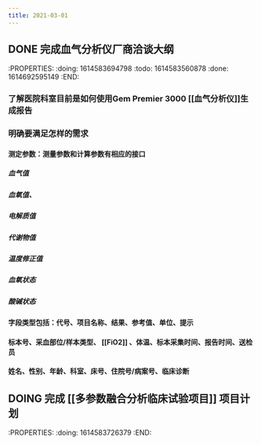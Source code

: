 ```yaml
---
title: 2021-03-01
---
```


## DONE 完成血气分析仪厂商洽谈大纲
:PROPERTIES:
:doing: 1614583694798
:todo: 1614583560878
:done: 1614692595149
:END:
### 了解医院科室目前是如何使用Gem Premier 3000 [[血气分析仪]]生成报告
### 明确要满足怎样的需求
#### 测定参数：测量参数和计算参数有相应的接口
##### 血气值
##### 血氧值、
##### 电解质值
##### 代谢物值
##### 温度修正值
##### 血氧状态
##### 酸碱状态
#### 字段类型包括：代号、项目名称、结果、参考值、单位、提示
#### 标本号、采血部位/样本类型、 [[FiO2]] 、体温、标本采集时间、报告时间、送检员
#### 姓名、性别、年龄、科室、床号、住院号/病案号、临床诊断
## DOING 完成 [[多参数融合分析临床试验项目]] 项目计划
:PROPERTIES:
:doing: 1614583726379
:END:
##
